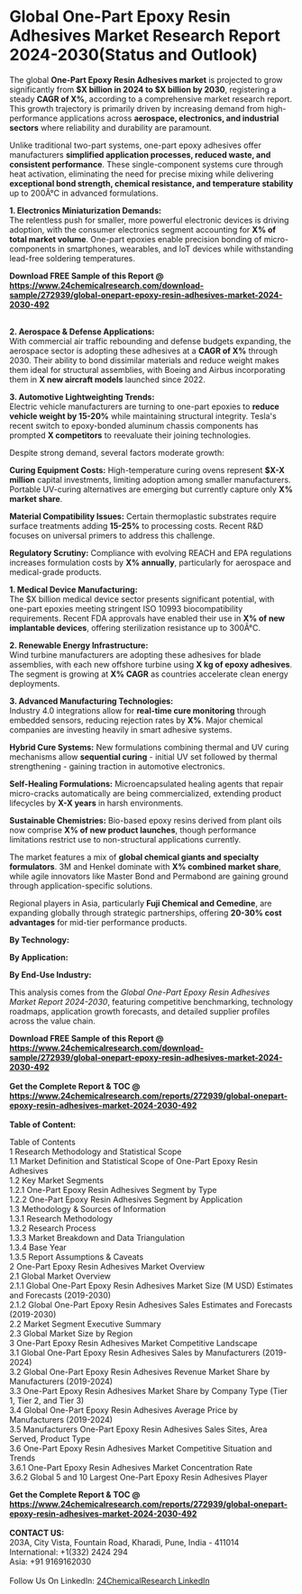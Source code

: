 <h1>Global One-Part Epoxy Resin Adhesives Market Research Report 2024-2030(Status and Outlook)</h1><p>The global <strong>One-Part Epoxy Resin Adhesives market</strong> is projected to grow significantly from <strong>$X billion in 2024 to $X billion by 2030</strong>, registering a steady <strong>CAGR of X%</strong>, according to a comprehensive market research report. This growth trajectory is primarily driven by increasing demand from high-performance applications across <strong>aerospace, electronics, and industrial sectors</strong> where reliability and durability are paramount.</p><p>Unlike traditional two-part systems, one-part epoxy adhesives offer manufacturers <strong>simplified application processes, reduced waste, and consistent performance</strong>. These single-component systems cure through heat activation, eliminating the need for precise mixing while delivering <strong>exceptional bond strength, chemical resistance, and temperature stability</strong> up to 200Â°C in advanced formulations.</p><p><strong>1. Electronics Miniaturization Demands:</strong><br>
The relentless push for smaller, more powerful electronic devices is driving adoption, with the consumer electronics segment accounting for <strong>X% of total market volume</strong>. One-part epoxies enable precision bonding of micro-components in smartphones, wearables, and IoT devices while withstanding lead-free soldering temperatures.</p><div><b>Download FREE Sample of this Report @ 
            <a href="https://www.24chemicalresearch.com/download-sample/272939/global-onepart-epoxy-resin-adhesives-market-2024-2030-492">
            https://www.24chemicalresearch.com/download-sample/272939/global-onepart-epoxy-resin-adhesives-market-2024-2030-492</a></b></div><br><p><strong>2. Aerospace &amp; Defense Applications:</strong><br>
With commercial air traffic rebounding and defense budgets expanding, the aerospace sector is adopting these adhesives at a <strong>CAGR of X%</strong> through 2030. Their ability to bond dissimilar materials and reduce weight makes them ideal for structural assemblies, with Boeing and Airbus incorporating them in <strong>X new aircraft models</strong> launched since 2022.</p><p><strong>3. Automotive Lightweighting Trends:</strong><br>
Electric vehicle manufacturers are turning to one-part epoxies to <strong>reduce vehicle weight by 15-20%</strong> while maintaining structural integrity. Tesla's recent switch to epoxy-bonded aluminum chassis components has prompted <strong>X competitors</strong> to reevaluate their joining technologies.</p><p>Despite strong demand, several factors moderate growth:</p><p><strong>Curing Equipment Costs:</strong> High-temperature curing ovens represent <strong>$X-X million</strong> capital investments, limiting adoption among smaller manufacturers. Portable UV-curing alternatives are emerging but currently capture only <strong>X% market share</strong>.</p><p><strong>Material Compatibility Issues:</strong> Certain thermoplastic substrates require surface treatments adding <strong>15-25%</strong> to processing costs. Recent R&amp;D focuses on universal primers to address this challenge.</p><p><strong>Regulatory Scrutiny:</strong> Compliance with evolving REACH and EPA regulations increases formulation costs by <strong>X% annually</strong>, particularly for aerospace and medical-grade products.</p><p><strong>1. Medical Device Manufacturing:</strong><br>
The $X billion medical device sector presents significant potential, with one-part epoxies meeting stringent ISO 10993 biocompatibility requirements. Recent FDA approvals have enabled their use in <strong>X% of new implantable devices</strong>, offering sterilization resistance up to 300Â°C.</p><p><strong>2. Renewable Energy Infrastructure:</strong><br>
Wind turbine manufacturers are adopting these adhesives for blade assemblies, with each new offshore turbine using <strong>X kg of epoxy adhesives</strong>. The segment is growing at <strong>X% CAGR</strong> as countries accelerate clean energy deployments.</p><p><strong>3. Advanced Manufacturing Technologies:</strong><br>
Industry 4.0 integrations allow for <strong>real-time cure monitoring</strong> through embedded sensors, reducing rejection rates by <strong>X%</strong>. Major chemical companies are investing heavily in smart adhesive systems.</p><p><strong>Hybrid Cure Systems:</strong> New formulations combining thermal and UV curing mechanisms allow <strong>sequential curing</strong> - initial UV set followed by thermal strengthening - gaining traction in automotive electronics.</p><p><strong>Self-Healing Formulations:</strong> Microencapsulated healing agents that repair micro-cracks automatically are being commercialized, extending product lifecycles by <strong>X-X years</strong> in harsh environments.</p><p><strong>Sustainable Chemistries:</strong> Bio-based epoxy resins derived from plant oils now comprise <strong>X% of new product launches</strong>, though performance limitations restrict use to non-structural applications currently.</p><p>The market features a mix of <strong>global chemical giants and specialty formulators</strong>. 3M and Henkel dominate with <strong>X% combined market share</strong>, while agile innovators like Master Bond and Permabond are gaining ground through application-specific solutions.</p><p>Regional players in Asia, particularly <strong>Fuji Chemical and Cemedine</strong>, are expanding globally through strategic partnerships, offering <strong>20-30% cost advantages</strong> for mid-tier performance products.</p><p><strong>By Technology:</strong></p><p><strong>By Application:</strong></p><p><strong>By End-Use Industry:</strong></p><p>This analysis comes from the <em>Global One-Part Epoxy Resin Adhesives Market Report 2024-2030</em>, featuring competitive benchmarking, technology roadmaps, application growth forecasts, and detailed supplier profiles across the value chain.</p><div><b>Download FREE Sample of this Report @ 
            <a href="https://www.24chemicalresearch.com/download-sample/272939/global-onepart-epoxy-resin-adhesives-market-2024-2030-492">
            https://www.24chemicalresearch.com/download-sample/272939/global-onepart-epoxy-resin-adhesives-market-2024-2030-492</a></b></div><br><div><b>Get the Complete Report & TOC @ 
            <a href="https://www.24chemicalresearch.com/reports/272939/global-onepart-epoxy-resin-adhesives-market-2024-2030-492">
            https://www.24chemicalresearch.com/reports/272939/global-onepart-epoxy-resin-adhesives-market-2024-2030-492</a></b></div><br>
            <b>Table of Content:</b><p>Table of Contents<br />
1 Research Methodology and Statistical Scope<br />
1.1 Market Definition and Statistical Scope of One-Part Epoxy Resin Adhesives<br />
1.2 Key Market Segments<br />
1.2.1 One-Part Epoxy Resin Adhesives Segment by Type<br />
1.2.2 One-Part Epoxy Resin Adhesives Segment by Application<br />
1.3 Methodology & Sources of Information<br />
1.3.1 Research Methodology<br />
1.3.2 Research Process<br />
1.3.3 Market Breakdown and Data Triangulation<br />
1.3.4 Base Year<br />
1.3.5 Report Assumptions & Caveats<br />
2 One-Part Epoxy Resin Adhesives Market Overview<br />
2.1 Global Market Overview<br />
2.1.1 Global One-Part Epoxy Resin Adhesives Market Size (M USD) Estimates and Forecasts (2019-2030)<br />
2.1.2 Global One-Part Epoxy Resin Adhesives Sales Estimates and Forecasts (2019-2030)<br />
2.2 Market Segment Executive Summary<br />
2.3 Global Market Size by Region<br />
3 One-Part Epoxy Resin Adhesives Market Competitive Landscape<br />
3.1 Global One-Part Epoxy Resin Adhesives Sales by Manufacturers (2019-2024)<br />
3.2 Global One-Part Epoxy Resin Adhesives Revenue Market Share by Manufacturers (2019-2024)<br />
3.3 One-Part Epoxy Resin Adhesives Market Share by Company Type (Tier 1, Tier 2, and Tier 3)<br />
3.4 Global One-Part Epoxy Resin Adhesives Average Price by Manufacturers (2019-2024)<br />
3.5 Manufacturers One-Part Epoxy Resin Adhesives Sales Sites, Area Served, Product Type<br />
3.6 One-Part Epoxy Resin Adhesives Market Competitive Situation and Trends<br />
3.6.1 One-Part Epoxy Resin Adhesives Market Concentration Rate<br />
3.6.2 Global 5 and 10 Largest One-Part Epoxy Resin Adhesives Player</p><div><b>Get the Complete Report & TOC @ 
            <a href="https://www.24chemicalresearch.com/reports/272939/global-onepart-epoxy-resin-adhesives-market-2024-2030-492">
            https://www.24chemicalresearch.com/reports/272939/global-onepart-epoxy-resin-adhesives-market-2024-2030-492</a></b></div><br><b>CONTACT US:</b><br>
            203A, City Vista, Fountain Road, Kharadi, Pune, India - 411014<br>
            International: +1(332) 2424 294<br>
            Asia: +91 9169162030 <br><br>
            Follow Us On LinkedIn: <a href="https://www.linkedin.com/company/24chemicalresearch/">24ChemicalResearch LinkedIn</a>